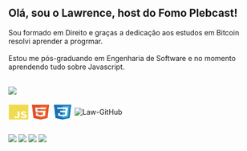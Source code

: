 
## Olá, sou o Lawrence, host do Fomo Plebcast!

Sou formado em Direito e graças a dedicação aos estudos em Bitcoin
 resolvi aprender a progrmar.<br><br>
Estou me pós-graduando em Engenharia de Software e no momento aprendendo tudo sobre Javascript.<br><br>

<div>
  <img heigth="180em" src="https://github-readme-stats.vercel.app/api?username=Shitcoinsdead&show_icons=true&theme=dark"/>
</div>
<div style="display: inline_block"><br>
  <img align="center" alt="Rafa-Js" height="30" width="40" src="https://raw.githubusercontent.com/devicons/devicon/master/icons/javascript/javascript-plain.svg">
  <img align="center" alt="Rafa-HTML" height="30" width="40" src="https://raw.githubusercontent.com/devicons/devicon/master/icons/html5/html5-original.svg">
  <img align="center" alt="Rafa-CSS" height="30" width="40" src="https://raw.githubusercontent.com/devicons/devicon/master/icons/css3/css3-original.svg">
 <img align="center" alt="Law-GitHub" height="30" width="40"
   src="https://cdn.jsdelivr.net/gh/devicons/devicon/icons/linux/linux-original.svg" />
               
</div>
  
  ##
 
<div> 

<a href="https://twitter.com/outsider_error" target="_blank"><img src="https://img.shields.io/badge/Twitter-1DA1F2?style=for-the-badge&logo=twitter&logoColor=white" target="_blank"></a>
<a href="https://www.instagram.com/lawrenceln_/" target="_blank"><img src="https://img.shields.io/badge/-Instagram-%23E4405F?style=for-the-badge&logo=instagram&logoColor=white" target="_blank"></a>
<a href="https://discord.gg/wZqTYYC9YM" target="_blank"><img src="https://img.shields.io/badge/Discord-7289DA?style=for-the-badge&logo=discord&logoColor=white" target="_blank"></a> 
<a href="https://www.linkedin.com/in/lawrence-f-p-36b457216/" target="_blank"><img src="https://img.shields.io/badge/-LinkedIn-%230077B5?style=for-the-badge&logo=linkedin&logoColor=white" target="_blank"></a> 
  
</div>


